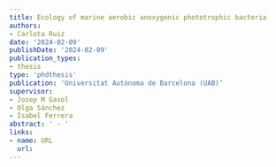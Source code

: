 ```yaml
---
title: Ecology of marine aerobic anoxygenic phototrophic bacteria
authors:
- Carlota Ruiz 
date: '2024-02-09'
publishDate: '2024-02-09'
publication_types:
- thesis
type: 'phdthesis'
publication: 'Universitat Autònoma de Barcelona (UAB)'
supervisor:
- Josep M Gasol
- Olga Sánchez
- Isabel Ferrera
abstract: ' - '
links:
- name: URL
  url:    
---
```

